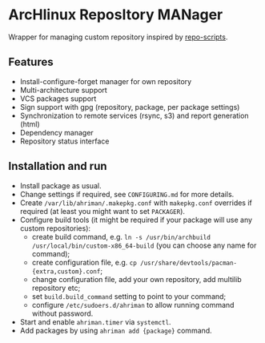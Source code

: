 # ArcHlinux ReposItory MANager

Wrapper for managing custom repository inspired by [repo-scripts](https://github.com/arcan1s/repo-scripts).

## Features

* Install-configure-forget manager for own repository
* Multi-architecture support
* VCS packages support
* Sign support with gpg (repository, package, per package settings)
* Synchronization to remote services (rsync, s3) and report generation (html)
* Dependency manager
* Repository status interface

## Installation and run

* Install package as usual.
* Change settings if required, see `CONFIGURING.md` for more details.
* Create `/var/lib/ahriman/.makepkg.conf` with `makepkg.conf` overrides if required (at least you might want to set `PACKAGER`).
* Configure build tools (it might be required if your package will use any custom repositories):
    * create build command, e.g. `ln -s /usr/bin/archbuild /usr/local/bin/custom-x86_64-build` (you can choose any name for command);
    * create configuration file, e.g. `cp /usr/share/devtools/pacman-{extra,custom}.conf`;
    * change configuration file, add your own repository, add multilib repository etc;
    * set `build.build_command` setting to point to your command;
    * configure `/etc/sudoers.d/ahriman` to allow running command without password.
* Start and enable `ahriman.timer` via `systemctl`.
* Add packages by using `ahriman add {package}` command.
